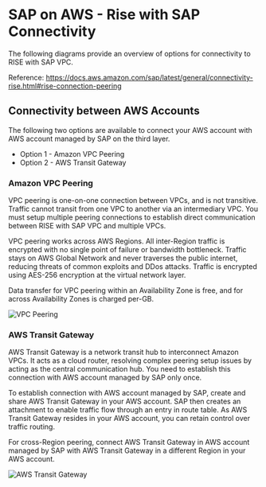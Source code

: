 # SAP on AWS - Rise with SAP Connectivity
The following diagrams provide an overview of options for connectivity to RISE with SAP VPC.

Reference: https://docs.aws.amazon.com/sap/latest/general/connectivity-rise.html#rise-connection-peering

## Connectivity between AWS Accounts
The following two options are available to connect your AWS account with AWS account managed by SAP on the third layer.
* Option 1 - Amazon VPC Peering
* Option 2 - AWS Transit Gateway

### Amazon VPC Peering

VPC peering is one-on-one connection between VPCs, and is not transitive. Traffic cannot transit from one VPC to another via an intermediary VPC. You must setup multiple peering connections to establish direct communication between RISE with SAP VPC and multiple VPCs. 

VPC peering works across AWS Regions. All inter-Region traffic is encrypted with no single point of failure or bandwidth bottleneck. Traffic stays on AWS Global Network and never traverses the public internet, reducing threats of common exploits and DDos attacks. Traffic is encrypted using AES-256 encryption at the virtual network layer.

Data transfer for VPC peering within an Availability Zone is free, and for across Availability Zones is charged per-GB.

![VPC Peering](https://github.com/luiz-machado-pt/sap-on-aws/assets/170890096/27983134-2b25-44a5-8166-93a258a956cf)


### AWS Transit Gateway

AWS Transit Gateway is a network transit hub to interconnect Amazon VPCs. It acts as a cloud router, resolving complex peering setup issues by acting as the central communication hub. You need to establish this connection with AWS account managed by SAP only once.

To establish connection with AWS account managed by SAP, create and share AWS Transit Gateway in your AWS account. SAP then creates an attachment to enable traffic flow through an entry in route table. As AWS Transit Gateway resides in your AWS account, you can retain control over traffic routing.

For cross-Region peering, connect AWS Transit Gateway in AWS account managed by SAP with AWS Transit Gateway in a different Region in your AWS account.

![AWS Transit Gateway](https://github.com/luiz-machado-pt/sap-on-aws/assets/170890096/0b9a5633-fd0e-4a3a-bf42-8f00d5188926)







